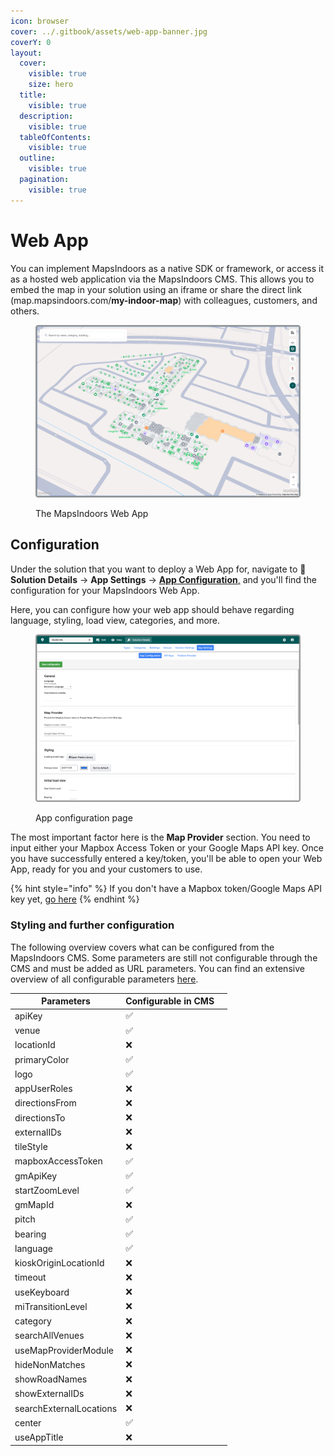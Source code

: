 ```yaml
---
icon: browser
cover: ../.gitbook/assets/web-app-banner.jpg
coverY: 0
layout:
  cover:
    visible: true
    size: hero
  title:
    visible: true
  description:
    visible: true
  tableOfContents:
    visible: true
  outline:
    visible: true
  pagination:
    visible: true
---
```


# Web App

You can implement MapsIndoors as a native SDK or framework, or access it as a hosted web application via the MapsIndoors CMS. This allows you to embed the map in your solution using an iframe or share the direct link (map.mapsindoors.com/**my-indoor-map**) with colleagues, customers, and others.

<figure><img src="../.gitbook/assets/web-app.png" alt=""><figcaption><p>The MapsIndoors Web App</p></figcaption></figure>

## Configuration

Under the solution that you want to deploy a Web App for, navigate to :wrench: **Solution Details** → **App Settings** → [**App Configuration**,](https://cms.mapsindoors.com/app-settings/app-config) and you'll find the configuration for your MapsIndoors Web App.&#x20;

Here, you can configure how your web app should behave regarding language, styling, load view, categories, and more.&#x20;

<figure><img src="../.gitbook/assets/cms-config (1).png" alt=""><figcaption><p>App configuration page</p></figcaption></figure>

The most important factor here is the **Map Provider** section. You need to input either your Mapbox Access Token or your Google Maps API key. Once you have successfully entered a key/token, you'll be able to open your Web App, ready for you and your customers to use.&#x20;

{% hint style="info" %}
If you don't have a Mapbox token/Google Maps API key yet, [go here](../sdks-and-frameworks/web/tutorial/getting-started/map-engine-provider/)
{% endhint %}

### Styling and further configuration

The following overview covers what can be configured from the MapsIndoors CMS. Some parameters are still not configurable through the CMS and must be added as URL parameters. You can find an extensive overview of all configurable parameters [here](fast-track-maptemplate/configuration/query-parameters.md).

<table><thead><tr><th>Parameters</th><th>Configurable in CMS</th><th data-hidden></th></tr></thead><tbody><tr><td>apiKey</td><td>✅</td><td></td></tr><tr><td>venue</td><td>✅</td><td></td></tr><tr><td>locationId</td><td>❌</td><td></td></tr><tr><td>primaryColor</td><td>✅</td><td></td></tr><tr><td>logo</td><td>✅</td><td></td></tr><tr><td>appUserRoles</td><td>❌</td><td></td></tr><tr><td>directionsFrom</td><td>❌</td><td></td></tr><tr><td>directionsTo</td><td>❌</td><td></td></tr><tr><td>externalIDs</td><td>❌</td><td></td></tr><tr><td>tileStyle</td><td>❌</td><td></td></tr><tr><td>mapboxAccessToken</td><td>✅</td><td></td></tr><tr><td>gmApiKey</td><td>✅</td><td></td></tr><tr><td>startZoomLevel</td><td>✅</td><td></td></tr><tr><td>gmMapId</td><td>❌</td><td></td></tr><tr><td>pitch</td><td>✅</td><td></td></tr><tr><td>bearing</td><td>✅</td><td></td></tr><tr><td>language</td><td>✅</td><td></td></tr><tr><td>kioskOriginLocationId</td><td>❌</td><td></td></tr><tr><td>timeout</td><td>❌</td><td></td></tr><tr><td>useKeyboard</td><td>❌</td><td></td></tr><tr><td>miTransitionLevel</td><td>❌</td><td></td></tr><tr><td>category</td><td>❌</td><td></td></tr><tr><td>searchAllVenues</td><td>❌</td><td></td></tr><tr><td>useMapProviderModule</td><td>❌</td><td></td></tr><tr><td>hideNonMatches</td><td>❌</td><td></td></tr><tr><td>showRoadNames</td><td>❌</td><td></td></tr><tr><td>showExternalIDs</td><td>❌</td><td></td></tr><tr><td>searchExternalLocations</td><td>❌</td><td></td></tr><tr><td>center</td><td>✅</td><td></td></tr><tr><td>useAppTitle</td><td>❌</td><td></td></tr></tbody></table>
